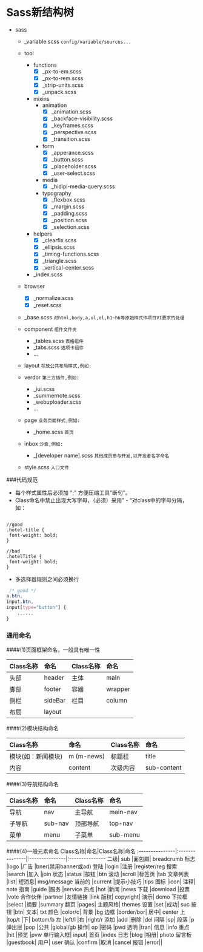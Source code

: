 <style type="text/css">
body{
	width: 800px;
}
</style>
Sass新结构树
============

* sass
	* _variable.scss            						`config/variable/sources...`
	* tool
		* functions
			- [x] _px-to-em.scss
			- [x] _px-to-rem.scss
			- [x] _strip-units.scss
			- [x] _unpack.scss
		* mixins
			* animation
				- [x] _animation.scss
				- [x] _backface-visibility.scss
				- [x] _keyframes.scss
				- [x] _perspective.scss
				- [x] _transition.scss
			* form
				- [x] _apperance.scss
				- [x] _button.scss
				- [x] _placeholder.scss
				- [x] _user-select.scss
			* media
				- [x] _hidipi-media-query.scss
			* typography
				- [x] _flexbox.scss
				- [x] _margin.scss
				- [x] _padding.scss
				- [x] _position.scss
				- [x] _selection.scss
		* helpers
			- [x] _clearfix.scss
			- [x] _ellipsis.scss
			- [x] _timing-functions.scss
			- [x] _triangle.scss
			- [x] _vertical-center.scss
		* _index.scss
	* browser
		- [x] _normalize.scss
		- [x] _reset.scss

	* _base.scss            						`对html,body,a,ul,ol,h1~h6等原始样式作项目VI要求的处理`

	* component      								`组件文件夹`
		* _tables.scss	  							`表格组件`
		* _tabs.scss                                `选项卡组件`
		* ...

	* layout										`存放公共布局样式,例如:`

	* verdor		  								`第三方插件,例如:`
		* _iui.scss
		* _summernote.scss
		* _webuploader.scss
		* ...

	* page          								`业务页面样式,例如:`
		* _home.scss                                `首页`

	* inbox                                         `沙盒,例如:`
		* _[developer name].scss 					`其他成员参与开发,以开发者名字命名`

	* style.scss           							`入口文件`


###代码规范

* 每个样式属性后必须加 ";" 方便压缩工具"断句"。
* Class命名中禁止出现大写字母，（必须）采用” - “对class中的字母分隔，如：

```

//good
.hotel-title {
 font-weight: bold;
}

//bad
.hotelTitle {
 font-weight: bold;
}

```

* 多选择器规则之间必须换行


 ```css
  /* good */
 a.btn,
 input.btn,
 input[type="button"] {
     ......
 }
 ```




### 通用命名

####(1)页面框架命名，一般具有唯一性

Class名称|命名|Class名称	|命名
:---------------|:---------------|:---------------|:---------------
头部|header|主体|	main
脚部|footer|容器|wrapper
侧栏|sideBar|栏目|column
布局|layout|||

####(2)模块结构命名

Class名称|命名|Class名称|命名
:---------------|:---------------|:---------------|:---------------
模块(如：新闻模块)	|m (m-news)	|标题栏	|title
内容	|content	|次级内容	|sub-content


####(3)导航结构命名

Class名称|命名|Class名称|命名
:---------------|:---------------|:---------------|:---------------
导航	|nav	|主导航	|main-nav
子导航|	sub-nav	|顶部导航	|top-nav
菜单	|menu	|子菜单	|sub-menu


####(4)一般元素命名
Class名称|命名|Class名称|命名
:---------------|:---------------|:---------------|:---------------
二级|	sub	|面包屑|	breadcrumb
标志	|logo	|广告	|bner(禁用banner或ad)
登陆	|login	|注册	|register/reg
搜索	|search	|加入	|join
状态	|status	|按钮	|btn
滚动	|scroll	|标签页	|tab
文章列表	|list|	短消息|	msg/message
当前的	|current	|提示小技巧	|tips
图标	|icon|	注释|	note
指南	|guide	|服务	|service
热点	|hot	|新闻	|news
下载	|download	|投票	|vote
合作伙伴	|partner	|友情链接	|link
版权|	copyright|	演示|	demo
下拉框	|select	|摘要	|summary
翻页	|pages|	主题风格|	themes
设置	|set	|成功|	suc
按钮	|btn|	文本|	txt
颜色	|color/c|	背景	|bg
边框	|border/bor|	居中|	center
上	|top/t	|下|	bottom/b
左	|left/l	|右	|right/r
添加	|add	|删除	|del
间隔	|sp|	段落	|p
弹出层	|pop	|公共	|global/gb
操作|	op	|密码	|pwd
透明	|tran|	信息	|info
重点	|hit	|预览	|pvw
单行输入框|	input|	首页	|index
日志	|blog	|相册|	photo
留言板	|guestbook|	用户|	user
确认	|confirm	|取消	|cancel
报错	|error||


